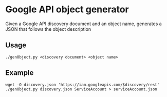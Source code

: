 # Google API object generator
Given a Google API discovery document and an object name, generates a JSON that follows the object description

## Usage

    ./genObject.py <discovery document> <object name>

## Example

    wget -O discovery.json 'https://iam.googleapis.com/$discovery/rest'
    ./genObject.py discovery.json ServiceAccount > serviceAccount.json

